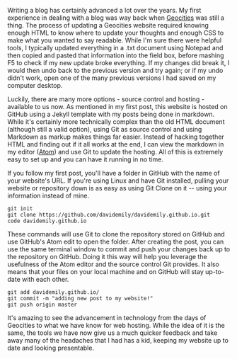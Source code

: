 Writing a blog has certainly advanced a lot over the years. My first experience in dealing with a blog was way back when [Geocities](https://en.wikipedia.org/wiki/Yahoo!_GeoCities) was still a thing. The process of updating a Geocities website required knowing enough HTML to know where to update your thoughts and enough CSS to make what you wanted to say readable. While I'm sure there were helpful tools, I typically updated everything in a .txt document using Notepad and then copied and pasted that information into the field box, before mashing F5 to check if my new update broke everything. If my changes did break it, I would then undo back to the previous version and try again; or if my undo didn't work, open one of the many previous versions I had saved on my computer desktop.  

Luckily, there are many more options - source control and hosting - available to us now. As mentioned in my first post, this website is hosted on GitHub using a Jekyll template with my posts being done in markdown. While it's certainly more technically complex than the old HTML document (although still a valid option), using Git as source control and using Markdown as markup makes things far easier. Instead of hacking together HTML and finding out if it all works at the end, I can view the markdown in my editor ([Atom](https://github.com/atom)) and use Git to update the hosting. All of this is extremely easy to set up and you can have it running in no time.

If you follow my first post, you'll have a folder in GitHub with the name of your website's URL. If you're using Linux and have Git installed, pulling your website or repository down is as easy as using Git Clone on it -- using your information instead of mine.  
```
git init
git clone https://github.com/davidemily/davidemily.github.io.git
code davidemily.github.io
```
These commands will use Git to clone the repository stored on GitHub and use GitHub's Atom edit to open the folder. After creating the post, you can use the same terminal window to commit and push your changes back up to the repository on GitHub. Doing it this way will help you leverage the usefulness of the Atom editor and the source control Git provides. It also means that your files on your local machine and on GitHub will stay up-to-date with each other.  
```
git add davidemily.github.io/
git commit -m "adding new post to my website!"
git push origin master
```  
It's amazing to see the advancement in technology from the days of Geocities to what we have know for web hosting. While the idea of it is the same, the tools we have now give us a much quicker feedback and take away many of the headaches that I had has a kid, keeping my website up to date and looking presentable.
